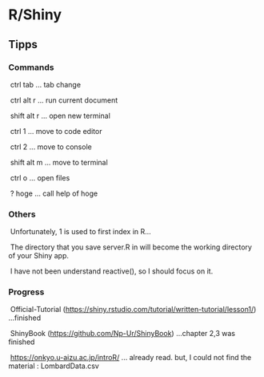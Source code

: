 # R/Shiny

## Tipps

### 	Commands

​		ctrl tab ... tab change

​		ctrl alt r ... run current document

​		shift alt r ... open new terminal

​		ctrl 1 ... move to code editor

​		ctrl 2 ... move to console

​		shift alt m ... move to terminal

​		ctrl o ... open files

​		? hoge ... call help of hoge

### 	Others		

​		Unfortunately, 1 is used to first index in R...

​		The directory that you save server.R in will become the working directory of your Shiny app.

​		I have not been understand reactive(), so I should focus on it.

### Progress

​		Official-Tutorial (https://shiny.rstudio.com/tutorial/written-tutorial/lesson1/) ...finished

​		ShinyBook (https://github.com/Np-Ur/ShinyBook) ...chapter 2,3 was finished

​		https://onkyo.u-aizu.ac.jp/introR/ ... already read. but, I could not find the material : LombardData.csv


